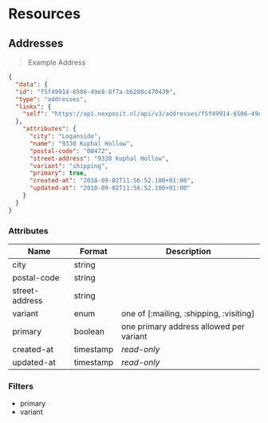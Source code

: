 # Resources

## Addresses

> Example Address

```json
{
  "data": {
  "id": "f5f49914-6506-49e8-8f7a-bb208c470439",
  "type": "addresses",
  "links": {
    "self": "https://api.nexposit.nl/api/v3/addresses/f5f49914-6506-49e8-8f7a-bb208c470439"
  },
    "attributes": {
      "city": "Loganside",
      "name": "9330 Kuphal Hollow",
      "postal-code": "00472",
      "street-address": "9330 Kuphal Hollow",
      "variant": "shipping",
      "primary": true,
      "created-at": "2018-09-02T11:56:52.100+01:00",
      "updated-at": "2018-09-02T11:56:52.100+01:00"
    }
  }
}
```

### Attributes

| Name           | Format    |  Description           |
| -------------- | --------- | ---------------------- |
| city           | string    |
| postal-code    | string    |
| street-address | string    |
| variant        | enum      | one of [:mailing, :shipping, :visiting]
| primary        | boolean   | one primary address allowed per variant
| created-at     | timestamp | *read-only*
| updated-at     | timestamp | *read-only*


### Filters

  * primary
  * variant
